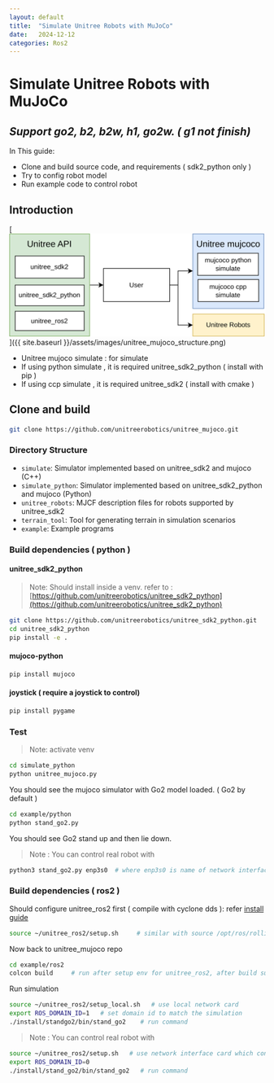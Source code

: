 ```yaml
---
layout: default
title:  "Simulate Unitree Robots with MuJoCo"
date:   2024-12-12
categories: Ros2
---
```


# Simulate Unitree Robots with MuJoCo
## _Support go2, b2, b2w, h1, go2w. ( g1 not finish)_

In This guide:
- Clone and build source code, and requirements ( sdk2_python only )
- Try to config robot model
- Run example code to control robot

## Introduction 

[![Alt text](/assets/images/unitree_mujoco_structure.png)]({{ site.baseurl }}/assets/images/unitree_mujoco_structure.png)

- Unitree mujoco simulate : for simulate 
- If using python simulate , it is required unitree_sdk2_python ( install with pip )
- If using ccp simulate , it is required unitree_sdk2 ( install with cmake )

## Clone and build 

```sh
git clone https://github.com/unitreerobotics/unitree_mujoco.git
```

### Directory Structure
    
- `simulate`: Simulator implemented based on unitree_sdk2 and mujoco (C++)
- `simulate_python`: Simulator implemented based on unitree_sdk2_python and mujoco (Python)
- `unitree_robots`: MJCF description files for robots supported by unitree_sdk2
- `terrain_tool`: Tool for generating terrain in simulation scenarios
- `example`: Example programs

### Build dependencies ( python )

#### unitree_sdk2_python 

> Note: Should install inside a venv.
> refer to : [https://github.com/unitreerobotics/unitree_sdk2_python](https://github.com/unitreerobotics/unitree_sdk2_python)

```sh
git clone https://github.com/unitreerobotics/unitree_sdk2_python.git
cd unitree_sdk2_python
pip install -e .
```
#### mujoco-python

```sh
pip install mujoco
```

#### joystick  ( require a joystick to control)

```sh
pip install pygame
```

### Test 

> Note: activate venv

```sh
cd simulate_python
python unitree_mujoco.py
```

You should see the mujoco simulator with Go2 model loaded.  ( Go2 by default )

```sh
cd example/python
python stand_go2.py
```
You should see Go2 stand up and then lie down.

> Note : You can control real robot with 
```sh
python3 stand_go2.py enp3s0  # where enp3s0 is name of network interface card connected to the real robot
```

### Build dependencies ( ros2 )

Should configure unitree_ros2 first ( compile with cyclone dds ): refer [install guide](https://github.com/unitreerobotics/unitree_sdk2_python)

```sh
source ~/unitree_ros2/setup.sh     # similar with source /opt/ros/rolling/setup.bash , but this is config for unitree_ros2 , not ros2
```

Now back to unitree_mujoco repo

```sh
cd example/ros2
colcon build     # run after setup env for unitree_ros2, after build successful , you will see install folder
```

Run simulation

```sh
source ~/unitree_ros2/setup_local.sh   # use local network card 
export ROS_DOMAIN_ID=1   # set domain id to match the simulation
./install/standgo2/bin/stand_go2    # run command 
```
> Note : You can control real robot with 

```sh
source ~/unitree_ros2/setup.sh   # use network interface card which connected with real robot , can edit setup.sh file content
export ROS_DOMAIN_ID=0 
./install/stand_go2/bin/stand_go2   # run command
```




